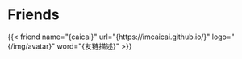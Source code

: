 # Friends


<div class="flink" id="article-container">
<div class="friend-list-div" >
{{< friend name="{caicai}" url="{https://imcaicai.github.io/}" logo="{/img/avatar}" word="{友链描述}" >}}



</div>
</div>

